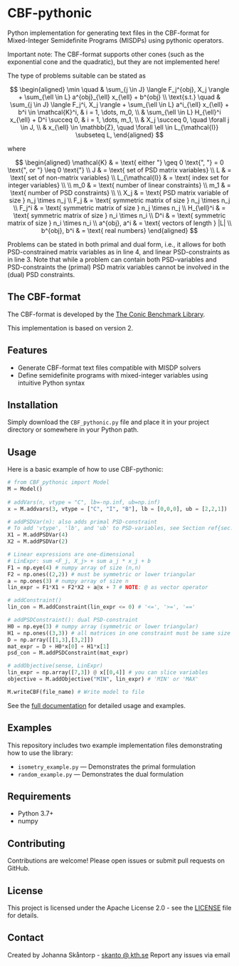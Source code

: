 # CBF-pythonic
Python implementation for generating text files in the CBF-format for Mixed-Integer Semidefinite Programs (MISDPs) using pythonic operators.

Important note: The CBF-format supports other cones (such as the exponential cone and the quadratic), but they are not implemented here!

The type of problems suitable can be stated as 

$$
\begin{aligned}
    \min \quad & \sum_{j \in J} \langle F_j^{obj}, X_j \rangle + \sum_{\ell \in L} a^{obj}_{\ell} x_{\ell} + b^{obj} \\
    \text{s.t.} \quad & \sum_{j \in J} \langle F_j^i, X_j \rangle + \sum_{\ell \in L} a^i_{\ell} x_{\ell} + b^i \in \mathcal{K}^i, & i = 1, \dots, m_0, \\
    & \sum_{\ell \in L} H_{\ell}^i x_{\ell} + D^i \succeq 0, & i = 1, \dots, m_1, \\
    & X_j \succeq 0, \quad \forall j \in J, \\
    & x_{\ell} \in \mathbb{Z}, \quad \forall \ell \in L_{\mathcal{I}} \subseteq L,
\end{aligned}
$$

where

$$
\begin{aligned}
     \mathcal{K} & = \text{ either "} \geq 0 \text{", "} = 0 \text{", or "} \leq 0 \text{"} \\
     J & = \text{ set of PSD matrix variables} \\
     L & = \text{ set of non-matrix variables} \\
     L_{\mathcal{I}} & = \text{ index set for integer variables} \\
     \\
     m_0 & = \text{ number of linear constraints} \\
     m_1 & = \text{ number of PSD constraints} \\
     \\
     X_j & = \text{ PSD matrix variable of size } n_j \times n_j \\
     F_j & = \text{ symmetric matrix of size } n_j \times n_j \\
     F_j^i & = \text{ symmetric matrix of size } n_j \times n_j \\
     H_{\ell}^i & = \text{ symmetric matrix of size } n_i \times n_i \\
     D^i & = \text{ symmetric matrix of size } n_i \times n_i \\
     a^{obj}, a^i & = \text{ vectors of length } |L| \\
     b^{obj}, b^i & = \text{ real numbers}
\end{aligned}
$$

Problems can be stated in both primal and dual form, i.e., it allows for both PSD-constrained matrix variables as in line 4, and linear PSD-constraints as in line 3. Note that while a problem can contain both PSD-variables and PSD-constraints the (primal) PSD matrix variables cannot be involved in the (dual) PSD constraints.

## The CBF-format
The CBF-format is developed by the [The Conic Benchmark Library](https://cblib.zib.de/). 

This implementation is based on version 2.

## Features

- Generate CBF-format text files compatible with MISDP solvers
- Define semidefinite programs with mixed-integer variables using intuitive Python syntax

## Installation

Simply download the `CBF_pythonic.py` file and place it in your project directory or somewhere in your Python path.

## Usage

Here is a basic example of how to use CBF-pythonic:

```python
# from CBF_pythonic import Model 
M = Model()  
 
# addVars(n, vtype = "C", lb=-np.inf, ub=np.inf)  
x = M.addvars(3, vtype = ["C", "I", "B"], lb = [0,0,0], ub = [2,2,1]) 

# addPSDVar(n): also adds primal PSD-constraint
# To add 'vtype', 'lb', and 'ub' to PSD-variables, see Section ref{sec: addpsdvar} 
X1 = M.addPSDVar(4) 
X2 = M.addPSDVar(2) 

# Linear expressions are one-dimensional 
# LinExpr: sum <F_j, X_j> + sum a_j * x_j + b 
F1 = np.eye(4) # numpy array of size (n,n) 
F2 = np.ones((2,2)) # must be symmetric or lower triangular 
a = np.ones(3) # numpy array of size n 
lin_expr = F1*X1 + F2*X2 + a@x + 7 # NOTE: @ as vector operator 

# addConstraint() 
lin_con = M.addConstraint(lin_expr <= 0) # '<=', '>=', '==' 

# addPSDConstraint(): dual PSD-constraint 
H0 = np.eye(3) # numpy array (symmetric or lower triangular) 
H1 = np.ones((3,3)) # all matrices in one constraint must be same size 
D = np.array([[1,3],[3,2]]) 
mat_expr = D + H0*x[0] + H1*x[1] 
psd_con = M.addPSDConstraint(mat_expr) 

# addObjective(sense, LinExpr) 
lin_expr = np.array([7,3]) @ x[[0,4]] # you can slice variables 
objective = M.addObjective("MIN", lin_expr) # 'MIN' or 'MAX' 

M.writeCBF(file_name) # Write model to file 
```

See the [full documentation](./CBF_documentation.pdf) for detailed usage and examples.

## Examples

This repository includes two example implementation files demonstrating how to use the library:

- `isometry_example.py` — Demonstrates the primal formulation
- `random_example.py` — Demonstrates the dual formulation

## Requirements

- Python 3.7+
- numpy

## Contributing

Contributions are welcome! Please open issues or submit pull requests on GitHub.

## License

This project is licensed under the Apache License 2.0 - see the [LICENSE](LICENSE) file for details.

## Contact

Created by Johanna Skåntorp - [skanto @ kth.se](mailto:skanto@kth.se)
Report any issues via email

